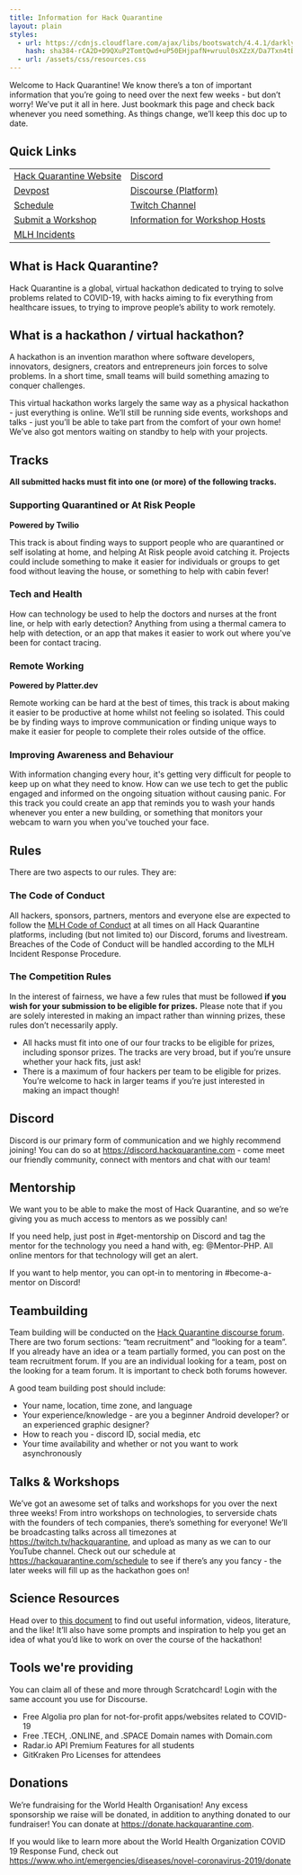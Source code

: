```yaml
---
title: Information for Hack Quarantine
layout: plain
styles:
  - url: https://cdnjs.cloudflare.com/ajax/libs/bootswatch/4.4.1/darkly/bootstrap.min.css
    hash: sha384-rCA2D+D9QXuP2TomtQwd+uP50EHjpafN+wruul0sXZzX/Da7Txn4tB9aLMZV4DZm
  - url: /assets/css/resources.css
---
```


Welcome to Hack Quarantine! We know there’s a ton of important information that you’re going to need over the next few weeks - but don’t worry! We’ve put it all in here. Just bookmark this page and check back whenever you need something. As things change, we’ll keep this doc up to date.

## Quick Links

 <table>
  <tr>
    <td><a href="https://hackquarantine.com">Hack Quarantine Website</a></td>
    <td><a href="http://discord.hackquarantine.com">Discord</a></td>
  </tr>
  <tr>
    <td><a href="https://hackquarantine.devpost.com">Devpost</a></td>
    <td><a href="https://discourse.hackquarantine.com">Discourse (Platform)</a></td>
  </tr>
  <tr>
    <td><a href="https://hackquarantine.com/schedule">Schedule</a></td>
    <td><a href="https://www.twitch.tv/hackquarantine">Twitch Channel</a></td>
  </tr>
  <tr>
    <td><a href="http://workshops.hackquarantine.com">Submit a Workshop</a></td>
    <td><a href="https://hackquarantine.com/workshops">Information for Workshop Hosts</a></td>
  </tr>
  <tr>
    <td><a href="https://mlh.io/code-of-conduct">MLH Incidents</a></td>
    <td></td>
  </tr>
</table> 

## What is Hack Quarantine?

Hack Quarantine is a global, virtual hackathon dedicated to trying to solve problems related to COVID-19, with hacks aiming to fix everything from healthcare issues, to trying to improve people’s ability to work remotely.

## What is a hackathon / virtual hackathon?

A hackathon is an invention marathon where software developers, innovators, designers, creators and entrepreneurs join forces to solve problems. In a short time, small teams will build something amazing to conquer challenges.

This virtual hackathon works largely the same way as a physical hackathon - just everything is online. We’ll still be running side events, workshops and talks - just you’ll be able to take part from the comfort of your own home! We’ve also got mentors waiting on standby to help with your projects.

## Tracks 

**All submitted hacks must fit into one (or more) of the following tracks.**

### Supporting Quarantined or At Risk People

**Powered by Twilio**

This track is about finding ways to support people who are quarantined or self isolating at home, and helping At Risk people avoid catching it. Projects could include something to make it easier for individuals or groups to get food without leaving the house, or something to help with cabin fever!

### Tech and Health

How can technology be used to help the doctors and nurses at the front line, or help with early detection? Anything from using a thermal camera to help with detection, or an app that makes it easier to work out where you've been for contact tracing.

### Remote Working

**Powered by Platter.dev**

Remote working can be hard at the best of times, this track is about making it easier to be productive at home whilst not feeling so isolated. This could be by finding ways to improve communication or finding unique ways to make it easier for people to complete their roles outside of the office.

### Improving Awareness and Behaviour

With information changing every hour, it's getting very difficult for people to keep up on what they need to know. How can we use tech to get the public engaged and informed on the ongoing situation without causing panic. For this track you could create an app that reminds you to wash your hands whenever you enter a new building, or something that monitors your webcam to warn you when you've touched your face.

## Rules

There are two aspects to our rules. They are:

### The Code of Conduct

All hackers, sponsors, partners, mentors and everyone else are expected to follow the [MLH Code of Conduct](https://mlh.io/code-of-conduct) at all times on all Hack Quarantine platforms, including (but not limited to) our Discord, forums and livestream. Breaches of the Code of Conduct will be handled according to the MLH Incident Response Procedure.

### The Competition Rules

In the interest of fairness, we have a few rules that must be followed **if you wish for your submission to be eligible for prizes.** Please note that if you are solely interested in making an impact rather than winning prizes, these rules don’t necessarily apply.
* All hacks must fit into one of our four tracks to be eligible for prizes, including sponsor prizes. The tracks are very broad, but if you’re unsure whether your hack fits, just ask!
* There is a maximum of four hackers per team to be eligible for prizes. You’re welcome to hack in larger teams if you’re just interested in making an impact though!

## Discord

Discord is our primary form of communication and we highly recommend joining! You can do so at https://discord.hackquarantine.com - come meet our friendly community, connect with mentors and chat with our team!

## Mentorship

We want you to be able to make the most of Hack Quarantine, and so we’re giving you as much access to mentors as we possibly can!

If you need help, just post in #get-mentorship on Discord and tag the mentor for the technology you need a hand with, eg: @Mentor-PHP. All online mentors for that technology will get an alert.

If you want to help mentor, you can opt-in to mentoring in #become-a-mentor on Discord!

## Teambuilding

Team building will be conducted on the [Hack Quarantine discourse forum](https://discourse.hackquarantine.com). There are two forum sections: “team recruitment” and “looking for a team”. If you already have an idea or a team partially formed, you can post on the team recruitment forum. If you are an individual looking for a team, post on the looking for a team forum. It is important to check both forums however.

A good team building post should include:
* Your name, location, time zone, and language
* Your experience/knowledge - are you a beginner Android developer? or an experienced graphic designer?
* How to reach you - discord ID, social media, etc
* Your time availability and whether or not you want to work asynchronously 

## Talks & Workshops

We’ve got an awesome set of talks and workshops for you over the next three weeks! From intro workshops on technologies, to serverside chats with the founders of tech companies, there’s something for everyone! We’ll be broadcasting talks across all timezones at https://twitch.tv/hackquarantine, and upload as many as we can to our YouTube channel. Check out our schedule at https://hackquarantine.com/schedule to see if there’s any you fancy - the later weeks will fill up as the hackathon goes on!

## Science Resources

Head over to [this document](https://docs.google.com/document/d/1Y70ObSZCyB308QNbFXelNbl6GAWGfghWA_qJp96awOA/edit) to find out useful information, videos, literature, and the like! It’ll also have some prompts and inspiration to help you get an idea of what you’d like to work on over the course of the hackathon!

## Tools we're providing

You can claim all of these and more through Scratchcard! Login with the same account you use for Discourse.
* Free Algolia pro plan for not-for-profit apps/websites related to COVID-19
* Free .TECH, .ONLINE, and .SPACE Domain names with Domain.com 
* Radar.io API Premium Features for all students
* GitKraken Pro Licenses for attendees

## Donations

We’re fundraising for the World Health Organisation! Any excess sponsorship we raise will be donated, in addition to anything donated to our fundraiser! You can donate at https://donate.hackquarantine.com.

If you would like to learn more about the World Health Organization COVID 19 Response Fund, check out https://www.who.int/emergencies/diseases/novel-coronavirus-2019/donate
